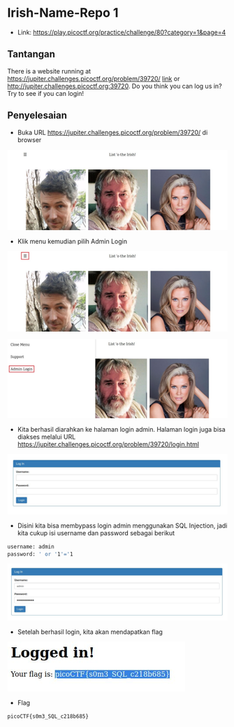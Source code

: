 # Irish-Name-Repo 1
- Link: https://play.picoctf.org/practice/challenge/80?category=1&page=4

## Tantangan
There is a website running at https://jupiter.challenges.picoctf.org/problem/39720/ [link](https://jupiter.challenges.picoctf.org/problem/39720/) or http://jupiter.challenges.picoctf.org:39720. Do you think you can log us in? Try to see if you can login!

## Penyelesaian
- Buka URL https://jupiter.challenges.picoctf.org/problem/39720/ di browser

![alt text](https://github.com/rahardian-dwi-saputra/picoCTF-writeup/blob/main/Web%20Exploitations/Irish-Name-Repo%201/assets/irish%20name%20repo%201.JPG)

- Klik menu kemudian pilih Admin Login

![alt text](https://github.com/rahardian-dwi-saputra/picoCTF-writeup/blob/main/Web%20Exploitations/Irish-Name-Repo%201/assets/irish%20name%20repo%202.JPG)

![alt text](https://github.com/rahardian-dwi-saputra/picoCTF-writeup/blob/main/Web%20Exploitations/Irish-Name-Repo%201/assets/irish%20name%20repo%203.JPG)

- Kita berhasil diarahkan ke halaman login admin. Halaman login juga bisa diakses melalui URL https://jupiter.challenges.picoctf.org/problem/39720/login.html

![alt text](https://github.com/rahardian-dwi-saputra/picoCTF-writeup/blob/main/Web%20Exploitations/Irish-Name-Repo%201/assets/irish%20name%20repo%204.JPG)

- Disini kita bisa membypass login admin menggunakan SQL Injection, jadi kita cukup isi username dan password sebagai berikut
```sh
username: admin
password: ' or '1'='1
```

![alt text](https://github.com/rahardian-dwi-saputra/picoCTF-writeup/blob/main/Web%20Exploitations/Irish-Name-Repo%201/assets/irish%20name%20repo%205.JPG)

- Setelah berhasil login, kita akan mendapatkan flag

![alt text](https://github.com/rahardian-dwi-saputra/picoCTF-writeup/blob/main/Web%20Exploitations/Irish-Name-Repo%201/assets/irish%20name%20repo%206.JPG)

- Flag
```sh
picoCTF{s0m3_SQL_c218b685}
```